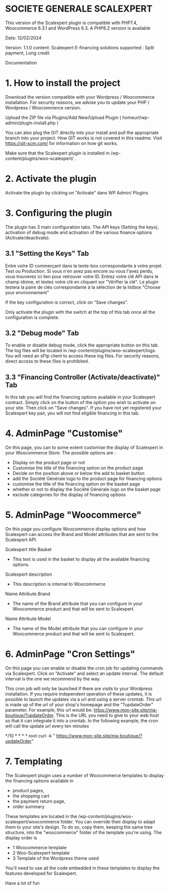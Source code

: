 # SOCIETE GENERALE SCALEXPERT

This version of the Scalexpert plugin is compatible with PHP7.4, Woocommerce 6.3.1 and WordPress 6.3. A PHP8.2 version
is available

Date: 12/02/2024

Version: 1.1.0
content: Scalexpert E-financing solutions supported : Split payment, Long credit

Documentation

# 1. How to install the project

Download the version compatible with your Wordpress / Woocommerce installation. For security reasons, we advise you to
update your PHP / Wordpress / Woocommerce version.

Upload the ZIP file via Plugins/Add New/Upload Plugin ( homeurl/wp-admin/plugin-install.php )

You can also plug the GIT directly into your install and pull the appropriate branch into your project. How GIT works is
not covered in this readme. Visit https://git-scm.com/ for information on how git works.

Make sure that the Scalexpert plugin is installed in /wp-content/plugins/woo-scalexpert/ .

# 2. Activate the plugin

Activate the plugin by clicking on "Activate" dans WP Admin/ Plugins

# 3. Configuring the plugin

The plugin has 3 main configuration tabs. The API keys (Setting the keys), activation of debug mode and activation of
the various finance options (Activate/deactivate).

## 3.1 "Setting the Keys" Tab

Entre votre ID commerçant dans la texte-box correspondante à votre projet. Test ou Production. Si vous n'en avez pas
encore ou vous l'avez perdu, vous trouverez ici lien pour retrouver votre ID. Entrez votre clé API dans le champ idoine,
et testez votre clé en cliquant sur "Vérifier la clé". Le plugin testera la paire de clés correspondante à la sélection
de la listbox "Choose your environnement"

If the key configuration is correct, click on "Save changes".

Only activate the plugin with the switch at the top of this tab once all the configuration is complete.

## 3.2 "Debug mode" Tab

To enable or disable debug mode, click the appropriate button on this tab. The log files will be located in
/wp-content/plugins/woo-scalexpert/logs. You will need an sFtp client to access these log files. For security reasons,
direct access to these files is prohibited.

## 3.3 "Financing Controller (Activate/deactivate)" Tab

In this tab you will find the financing options available in your Scalexpert contract. Simply click on the button of the
option you wish to activate on your site. Then click on "Save changes". If you have not yet registered your Scalexpert
key pair, you will not find eligible financing in this tab.

# 4. AdminPage "Customise"

On this page, you can to some extent customise the display of Scalexpert in your Woocommerce Store.
The possible options are :

- Display on the product page or not
- Customise the title of the financing option on the product page
- Decide on the position above or below the add to basket button
- add the Société Générale logo to the product page for financing options
- customise the title of the financing option on the basket page
- whether or not to display the Société Générale logo on the basket page
- exclude categories for the display of financing options

# 5. AdminPage "Woocommerce"

On this page you configure Woocommerce display options and how Scalexpert can access the Brand and Model attributes that
are sent to the Scalexpert API.

Scalexpert title Basket

- This text is used in the basket to display all the available financing options.

Scalexpert description

- This description is internal to Woocommerce

Name Attribute Brand

- The name of the Brand attribute that you can configure in your Woocommerce product and that will be sent to
  Scalexpert.

Name Attribute Model

- The name of the Model attribute that you can configure in your Woocommerce product and that will be sent to
  Scalexpert.

# 6. AdminPage "Cron Settings"

On this page you can enable or disable the cron job for updating commands via Scalexpert. Click on "Activate" and select
an update interval. The default interval is the one we recommend by the way.

This cron job will only be launched if there are visits to your Wordpress installation. If you require independent
operation of these updates, it is possible to launch the updates via a url and using a server crontab. This url is made
up of the url of your shop's homepage and the "?updateOrder" parameter. For example, this url would
be: https://www.mon-site.site/ma-boutique/?updateOrder. This is the URL you need to give to your web host so that it can
integrate it into a crontab.
In the following example, the cron will call the update url every ten minutes

*/10 * * * * root curl -k " https://www.mon-site.site/ma-boutique/?updateOrder"

# 7. Templating

The Scalexpert plugin uses a number of Woocommerce templates to display the financing options available in

- product pages,
- the shopping cart
- the payment return page,
- order summary

These templates are located in the /wp-content/plugins/woo-scalexpert/woocommerce folder. You can override their display
to adapt them to your site's design. To do so, copy them, keeping the same tree structure, into the "woocommerce" folder
of the template you're using. The display order is

- 1 Woocommerce template
- 2 Woo-Scalexpert template
- 3 Template of the Wordpress theme used

You'll need to use all the code embedded in these templates to display the features developed for Scalexpert.

Have a lot of fun

